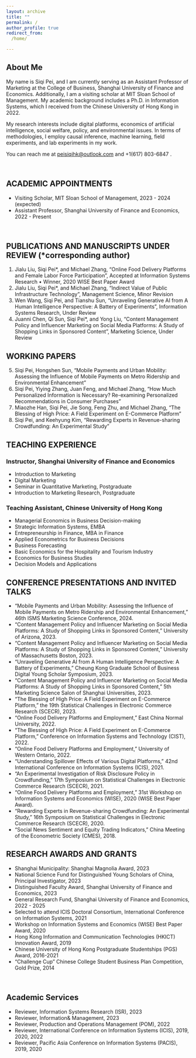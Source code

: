 ```yaml
---
layout: archive
title: ""
permalink: /
author_profile: true
redirect_from:
  /home/

---
```


## <left> About Me </left>

My name is Siqi Pei, and I am currently serving as an Assistant Professor of Marketing at the College of Business, Shanghai University of Finance and Economics. Additionally, I am a visiting scholar at MIT Sloan School of Management. My academic background includes a Ph.D. in Information Systems, which I received from the Chinese University of Hong Kong in 2022.

My research interests include digital platforms, economics of artificial intelligence, social welfare, policy, and environmental issues. In terms of methodologies, I employ causal inference, machine learning, field experiments, and lab experiments in my work.

You can reach me at [peisiqihk@outlook.com](mailto:peisiqihk@outlook.com) and +1(617) 803-6847 .

<br>

## <left> ACADEMIC APPOINTMENTS </left>
<style>
pre {
  font-family: "Academicons";
}
</style>

[//]: # (<pre>)

[//]: # (Massachusetts Institute of Technology, MIT Sloan School of Management)

[//]: # (- Visiting Scholar                     2023 - 2024 &#40;expected&#41; )

[//]: # ( )
[//]: # (Shanghai University of Finance and Economics, College of Business)

[//]: # (- Assistant Professor                  2022 - Present)

[//]: # (</pre>)
- Visiting Scholar, MIT Sloan School of Management, 2023 - 2024 (expected)
- Assistant Professor, Shanghai University of Finance and Economics, 2022 - Present



<br>  

## <left> PUBLICATIONS AND MANUSCRIPTS UNDER REVIEW (*corresponding author) </left>

1. Jialu Liu, Siqi Pei*, and Michael Zhang, “Online Food Delivery Platforms and Female Labor Force Participation”, Accepted at Information Systems Research
•  Winner, 2020 WISE Best Paper Award                                                                       
2. Jialu Liu, Siqi Pei*, and Michael Zhang, “Indirect Value of Public Infrastructure Technology”, Management Science, Minor Revision
3. Wen Wang, Siqi Pei, and Tianshu Sun, “Unraveling Generative AI from A Human Intelligence Perspective: A Battery of Experiments”, Information Systems Research, Under Review
4. Juanni Chen, Qi Sun, Siqi Pei*, and Yong Liu, “Content Management Policy and Influencer Marketing on Social Media Platforms: A Study of Shopping Links in Sponsored Content”, Marketing Science, Under Review

## <left> WORKING PAPERS </left> 
5. Siqi Pei, Hongshen Sun, “Mobile Payments and Urban Mobility: Assessing the Influence of Mobile Payments on Metro Ridership and Environmental Enhancement”
6. Siqi Pei, Yiying Zhang, Juan Feng, and Michael Zhang, “How Much Personalized Information is Necessary? Re-examining Personalized Recommendations in Consumer Purchases”
7. Miaozhe Han, Siqi Pei, Jie Song, Feng Zhu, and Michael Zhang,  “The Blessing of High Price: A Field Experiment on E-Commerce Platform”
8. Siqi Pei, and Keehyung Kim, “Rewarding Experts in Revenue-sharing Crowdfunding: An Experimental Study”

## <left> TEACHING EXPERIENCE </left>

### <left> Instructor, Shanghai University of Finance and Economics </left>
- Introduction to Marketing
- Digital Marketing
- Seminar in Quantitative Marketing, Postgraduate
- Introduction to Marketing Research, Postgraduate

### <left> Teaching Assistant, Chinese University of Hong Kong </left>
- Managerial Economics in Business Decision-making
- Strategic Information Systems, EMBA
- Entrepreneurship in Finance, MBA in Finance
- Applied Econometrics for Business Decisions
- Business Forecasting
- Basic Economics for the Hospitality and Tourism Industry
- Economics for Business Studies
- Decision Models and Applications

## <left> CONFERENCE PRESENTATIONS AND INVITED TALKS  </left>
- “Mobile Payments and Urban Mobility: Assessing the Influence of Mobile Payments on Metro Ridership and Environmental Enhancement,” 46th ISMS Marketing Science Conference, 2024.
- “Content Management Policy and Influencer Marketing on Social Media Platforms: A Study of Shopping Links in Sponsored Content,” University of Arizona, 2023.
- “Content Management Policy and Influencer Marketing on Social Media Platforms: A Study of Shopping Links in Sponsored Content,” University of Massachusetts Boston, 2023.
- “Unraveling Generative AI from A Human Intelligence Perspective: A Battery of Experiments,” Cheung Kong Graduate School of Business Digital Young Scholar Symposium, 2023.
- “Content Management Policy and Influencer Marketing on Social Media Platforms: A Study of Shopping Links in Sponsored Content,” 5th Marketing Science Salon of Shanghai Universities, 2023.
- “The Blessing of High Price: A Field Experiment on E-Commerce Platform,” the 19th Statistical Challenges in Electronic Commerce Research  (SCECR), 2023.
- “Online Food Delivery Platforms and Employment,” East China Normal University, 2022.
- “The Blessing of High Price: A Field Experiment on E-Commerce Platform,” Conference on Information Systems and Technology (CIST), 2022.
- “Online Food Delivery Platforms and Employment,” University of Western Ontario, 2022.
- “Understanding Spillover Effects of Various Digital Platforms,” 42nd International Conference on Information Systems (ICIS), 2021.
- “An Experimental Investigation of Risk Disclosure Policy in Crowdfunding,” 17th Symposium on Statistical Challenges in Electronic Commerce Research (SCECR), 2021.
- “Online Food Delivery Platforms and Employment,” 31st Workshop on Information Systems and Economics (WISE), 2020 (WISE Best Paper Award).
- “Rewarding Experts in Revenue-sharing Crowdfunding: An Experimental Study,” 16th Symposium on Statistical Challenges in Electronic Commerce Research (SCECR), 2020.
- “Social News Sentiment and Equity Trading Indicators,” China Meeting of the Econometric Society (CMES), 2018.


## <left> RESEARCH AWARDS AND GRANTS </left>
- Shanghai Municipality: Shanghai Magnolia Award, 2023
- National Science Fund for Distinguished Young Scholars of China, Principal Investigator, 2023
- Distinguished Faculty Award, Shanghai University of Finance and Economics, 2023
- General Research Fund, Shanghai University of Finance and Economics, 2022 - 2025
- Selected to attend ICIS Doctoral Consortium, International Conference on Information Systems, 2021
- Workshop on Information Systems and Economics (WISE) Best Paper Award, 2020
- Hong Kong Information and Communication Technologies (HKICT) Innovation Award, 2019
- Chinese University of Hong Kong Postgraduate Studentships (PGS) Award, 2016-2021
- “Challenge Cup” Chinese College Student Business Plan Competition, Gold Prize, 2014
<br>  

## <left> Academic Services </left>
- Reviewer, Information Systems Research (ISR), 2023
- Reviewer, Information& Management, 2023
- Reviewer, Production and Operations Management (POM), 2022
- Reviewer, International Conference on Information Systems (ICIS), 2019, 2020, 2022
- Reviewer, Pacific Asia Conference on Information Systems (PACIS), 2019, 2020
